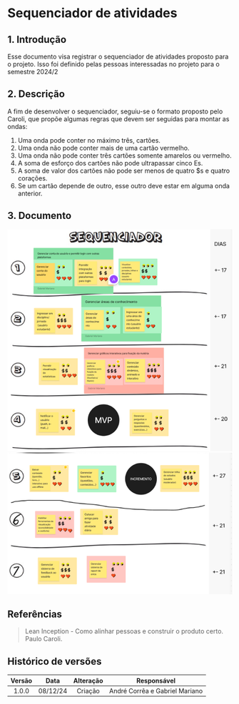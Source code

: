 # Sequenciador de atividades

## 1. Introdução

Esse documento visa registrar o sequenciador de atividades proposto para o projeto. Isso foi definido pelas pessoas interessadas no projeto para o semestre 2024/2

## 2. Descrição

A fim de desenvolver o sequenciador, seguiu-se o formato proposto pelo Caroli, que propõe algumas regras que devem ser seguidas para montar as ondas:

1. Uma onda pode conter no máximo três, cartões.           
2. Uma onda não pode conter mais de uma cartão vermelho.
3. Uma onda não pode conter três cartões somente amarelos ou vermelho.
4. A soma de esforço dos cartões não pode ultrapassar cinco Es.
5. A soma de valor dos cartões não pode ser menos de quatro $s e quatro corações.
6. Se um cartão depende de outro, esse outro deve estar em alguma onda anterior.

## 3. Documento


![Visão do produto](../assets/lean_inception/sequenciador1.png)
![Visão do produto](../assets/lean_inception/sequenciador2.png)


## Referências


> Lean Inception - Como alinhar pessoas e construir o produto certo. Paulo Caroli.

## Histórico de versões

| Versão |   Data   |                Alteração                            |        Responsável              |
| :----: | :------: | :-------------------------------------:             |   :------------------------:    |
| 1.0.0  | 08/12/24 |                 Criação                             | André Corrêa e Gabriel Mariano  |
